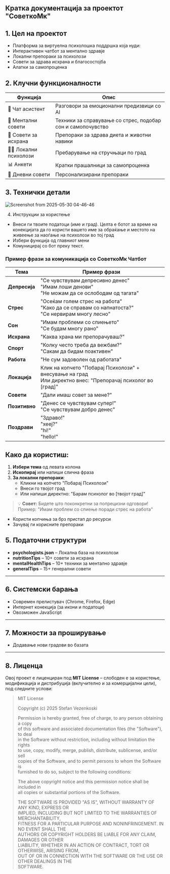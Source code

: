 ## Кратка документација за проектот "СоветкоМк"

## 1. Цел на проектот
  - Платформа за виртуелна психолошка поддршка која нуди:
  - Интерактивен чатбот за ментално здравје
  - Локални препораки за психолози
  - Совети за здрава исхрана и благосостојба
  - Алатки за самопроценка


## 2. Клучни функционалности

| Функција               | Опис                                                  |
|------------------------|--------------------------------------------------------|
| 💬 Чат асистент        | Разговори за емоционални предизвици со AI             |
| 🧠 Ментални совети     | Техники за справување со стрес, подобар сон и самопочувство |
| 🍎 Совети за исхрана   | Препораки за здрава диета и животни навики           |
| 👨‍⚕️ Локални психолози  | Пребарување на стручњаци по град                     |
| 📊 Анкети              | Кратки прашалници за самопроценка                    |
| 🌱 Дневни совети       | Персонализирани препораки                            |


## 3. Технички детали

![Screenshot from 2025-05-30 04-46-46](https://github.com/user-attachments/assets/12626860-d7b4-4657-bc01-b8a8b001a977)

4. Инструкции за користење
- Внеси ги твоите податоци (име и град). Целта е ботот за време на конекцијата да го користи вашето име за обраќање и местото на живеење за наоѓање на психолози во тој град
- Избери функција од главниот мени
- Комуницирај со бот преку текст.
  
### Пример фрази за комуникација со СоветкоМк Чатбот

| Тема         | Пример фрази                                                                 |
|--------------|-----------------------------------------------------------------------------|
| **Депресија** | "Се чувствувам депресивно денес"<br>"Имам лоши денови"<br>"Не можам да се ослободам од тагата" |
| **Стрес**     | "Осеќам голем стрес на работа"<br>"Како да се справам со напнатоста?"<br>"Се нервирам многу лесно" |
| **Сон**       | "Имам проблеми со спиењето"<br>"Се будам многу рано"                      |
| **Исхрана**   | "Каква храна ми препорачуваш?"                                            |
| **Спорт**     | "Колку често треба да вежбам?"<br>"Сакам да бидам поактивен"              |
| **Работа**    | "Не сум задоволен од работата"                                            |
| **Локација**  | Клик на копчето "Побарај Психолози" + внесување на град<br>Или директно внес: "Препорачај психолог во [град]" |
| **Совети**    | "Дали имаш совет за мене?"                                                |
| **Позитивно** | "Денес се чувствувам супер!"<br>"Се чувствувам добро денес"               |
| **Поздрави**  | "Здраво!"<br>"хееј?"<br>"hi!"<br>"hello!"                                |

## Како да користиш:

1. **Избери тема** од левата колона
2. **Ископирај** или напиши слична фраза
3. **За локални препораки**:
   - Кликни на копчето "Побарај Психолози" 
   - Внеси го твојот град
   - Или напиши директно: "Барам психолог во [твојот град]"

> 💡 **Совет:** Бидете што поконкретни за попрецизни одговори!  
> Пример: "Имам проблем со спиење поради стрес на работа"

- Користи копчиња за брз пристап до ресурси
- Зачувај ги корисните препораки

## 5. Податочни структури

- **psychologists.json** – Локална база на психолози  
- **nutritionTips** – 10+ совети за исхрана  
- **mentalHealthTips** – 10+ техники за ментално здравје  
- **generalTips** – 15+ генерални совети  

---

## 6. Системски барања

- Современ прелистувач (Chrome, Firefox, Edge)  
- Интернет конекција (за икони и податоци)  
- Овозможен JavaScript  

---

## 7. Можности за проширување

- Додавање нови градови во базата  

---

## 8. Лиценца

Овој проект е лиценциран под **MIT License** – слободен е за користење, модификација и дистрибуција (вклучително и за комерцијални цели), под следните услови:

> MIT License  
>  
> Copyright (c) 2025 Stefan Vezenkoski  
>  
> Permission is hereby granted, free of charge, to any person obtaining a copy  
> of this software and associated documentation files (the "Software"), to deal  
> in the Software without restriction, including without limitation the rights  
> to use, copy, modify, merge, publish, distribute, sublicense, and/or sell  
> copies of the Software, and to permit persons to whom the Software is  
> furnished to do so, subject to the following conditions:  
>  
> The above copyright notice and this permission notice shall be included in  
> all copies or substantial portions of the Software.  
>  
> THE SOFTWARE IS PROVIDED "AS IS", WITHOUT WARRANTY OF ANY KIND, EXPRESS OR  
> IMPLIED, INCLUDING BUT NOT LIMITED TO THE WARRANTIES OF MERCHANTABILITY,  
> FITNESS FOR A PARTICULAR PURPOSE AND NONINFRINGEMENT. IN NO EVENT SHALL THE  
> AUTHORS OR COPYRIGHT HOLDERS BE LIABLE FOR ANY CLAIM, DAMAGES OR OTHER  
> LIABILITY, WHETHER IN AN ACTION OF CONTRACT, TORT OR OTHERWISE, ARISING FROM,  
> OUT OF OR IN CONNECTION WITH THE SOFTWARE OR THE USE OR OTHER DEALINGS IN THE  
> SOFTWARE.

